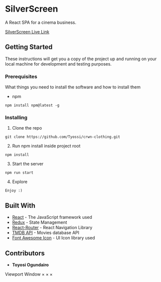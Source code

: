 # SilverScreen

A React SPA for a cinema business.

[SilverScreen Live Link](https://thesilverscreen.netlify.app/)

## Getting Started

These instructions will get you a copy of the project up and running on your local machine for development and testing purposes.

### Prerequisites

What things you need to install the software and how to install them

- npm

```
npm install npm@latest -g
```

### Installing

1. Clone the repo

```
git clone https://github.com/Tyossi/crwn-clothing.git
```

2. Run npm install inside project root

```
npm install
```

3. Start the server

```
npm run start
```

4. Explore

```
Enjoy :)
```

## Built With

* [React](https://reactjs.org/) - The JavaScript framework used
* [Redux](https://redux.js.org/) - State Management
* [React-Router](https://v5.reactrouter.com/web/guides/quick-start) - React Navigation Library
* [TMDB API](https://developers.themoviedb.org/3) - Movies database API
* [Font Awesome Icon](https://fontawesome.com/) - UI Icon library used


## Contributors

* **Toyosi Ogundairo**


Viewport
Window
×
×
×
